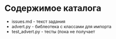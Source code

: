 # Содержимое каталога
- issues.md - текст задания
- advert.py - библеотека с классами для импорта
- test_advert.py - тесты (пока не получает
